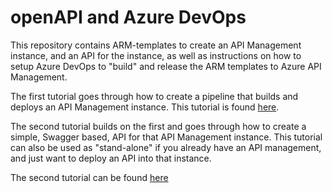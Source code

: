 # openAPI and Azure DevOps

This repository contains ARM-templates to create an API Management instance, and an API for the instance, as well as instructions on how to setup Azure DevOps to "build" and release the ARM templates to Azure API Management.

The first tutorial goes through how to create a pipeline that builds and deploys an API Management instance. This tutorial is found <a href="https://github.com/pelithne/openAPI-and-azdo/blob/master/create-APIM.md">here</a>.

The second tutorial builds on the first and goes through how to create a simple, Swagger based, API for that API Management instance. This tutorial can also be used as "stand-alone" if you already have an API management, and just want to deploy an API into that instance. 

The second tutorial can be found <a href="https://github.com/pelithne/openAPI-and-azdo/blob/master/create-APIM.md">here</a>
